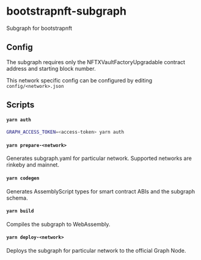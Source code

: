 # bootstrapnft-subgraph

Subgraph for bootstrapnft
## Config

The subgraph requires only the NFTXVaultFactoryUpgradable contract address and starting block number.

This network specific config can be configured by editing `config/<network>.json`

## Scripts

#### `yarn auth`

```sh
GRAPH_ACCESS_TOKEN=<access-token> yarn auth
```

#### `yarn prepare-<network>`

Generates subgraph.yaml for particular network.
Supported networks are rinkeby and mainnet.

#### `yarn codegen`

Generates AssemblyScript types for smart contract ABIs and the subgraph schema.

#### `yarn build`

Compiles the subgraph to WebAssembly.

#### `yarn deploy-<network>`

Deploys the subgraph for particular network to the official Graph Node.<br/>
